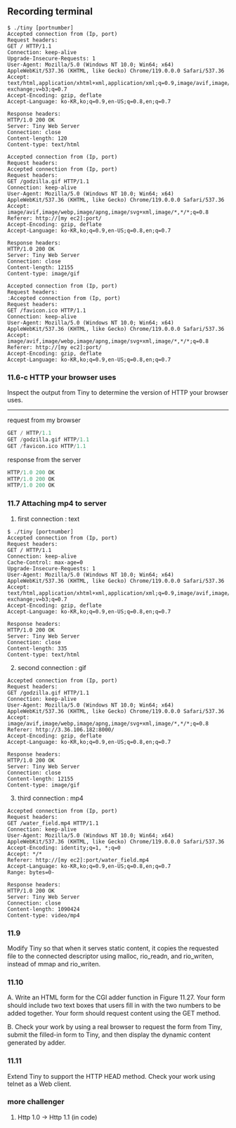 ## Recording terminal

```terminal
$ ./tiny [portnumber]
Accepted connection from (Ip, port)
Request headers:
GET / HTTP/1.1
Connection: keep-alive
Upgrade-Insecure-Requests: 1
User-Agent: Mozilla/5.0 (Windows NT 10.0; Win64; x64) AppleWebKit/537.36 (KHTML, like Gecko) Chrome/119.0.0.0 Safari/537.36
Accept: text/html,application/xhtml+xml,application/xml;q=0.9,image/avif,image/webp,image/apng,*/*;q=0.8,application/signed-exchange;v=b3;q=0.7
Accept-Encoding: gzip, deflate
Accept-Language: ko-KR,ko;q=0.9,en-US;q=0.8,en;q=0.7

Response headers:
HTTP/1.0 200 OK
Server: Tiny Web Server
Connection: close
Content-length: 120
Content-type: text/html

Accepted connection from (Ip, port)
Request headers:
Accepted connection from (Ip, port)
Request headers:
GET /godzilla.gif HTTP/1.1
Connection: keep-alive
User-Agent: Mozilla/5.0 (Windows NT 10.0; Win64; x64) AppleWebKit/537.36 (KHTML, like Gecko) Chrome/119.0.0.0 Safari/537.36
Accept: image/avif,image/webp,image/apng,image/svg+xml,image/*,*/*;q=0.8
Referer: http://[my ec2]:port/
Accept-Encoding: gzip, deflate
Accept-Language: ko-KR,ko;q=0.9,en-US;q=0.8,en;q=0.7

Response headers:
HTTP/1.0 200 OK
Server: Tiny Web Server
Connection: close
Content-length: 12155
Content-type: image/gif

Accepted connection from (Ip, port)
Request headers:
:Accepted connection from (Ip, port)
Request headers:
GET /favicon.ico HTTP/1.1
Connection: keep-alive
User-Agent: Mozilla/5.0 (Windows NT 10.0; Win64; x64) AppleWebKit/537.36 (KHTML, like Gecko) Chrome/119.0.0.0 Safari/537.36
Accept: image/avif,image/webp,image/apng,image/svg+xml,image/*,*/*;q=0.8
Referer: http://[my ec2]:port/
Accept-Encoding: gzip, deflate
Accept-Language: ko-KR,ko;q=0.9,en-US;q=0.8,en;q=0.7

```




### 11.6-c HTTP your browser uses

Inspect the output from Tiny to determine the version of HTTP your browser uses.

-----

request from my browser

```sql
GET / HTTP/1.1
GET /godzilla.gif HTTP/1.1
GET /favicon.ico HTTP/1.1

```

response from the server
```sql
HTTP/1.0 200 OK
HTTP/1.0 200 OK
HTTP/1.0 200 OK

```

### 11.7 Attaching mp4 to server


1. first connection : text
```
$ ./tiny [portnumber]
Accepted connection from (Ip, port)
Request headers:
GET / HTTP/1.1
Connection: keep-alive
Cache-Control: max-age=0
Upgrade-Insecure-Requests: 1
User-Agent: Mozilla/5.0 (Windows NT 10.0; Win64; x64) AppleWebKit/537.36 (KHTML, like Gecko) Chrome/119.0.0.0 Safari/537.36
Accept: text/html,application/xhtml+xml,application/xml;q=0.9,image/avif,image/webp,image/apng,*/*;q=0.8,application/signed-exchange;v=b3;q=0.7
Accept-Encoding: gzip, deflate
Accept-Language: ko-KR,ko;q=0.9,en-US;q=0.8,en;q=0.7

Response headers:
HTTP/1.0 200 OK
Server: Tiny Web Server
Connection: close
Content-length: 335
Content-type: text/html
```

2. second connection : gif

```
Accepted connection from (Ip, port)
Request headers:
GET /godzilla.gif HTTP/1.1
Connection: keep-alive
User-Agent: Mozilla/5.0 (Windows NT 10.0; Win64; x64) AppleWebKit/537.36 (KHTML, like Gecko) Chrome/119.0.0.0 Safari/537.36
Accept: image/avif,image/webp,image/apng,image/svg+xml,image/*,*/*;q=0.8
Referer: http://3.36.106.182:8000/
Accept-Encoding: gzip, deflate
Accept-Language: ko-KR,ko;q=0.9,en-US;q=0.8,en;q=0.7

Response headers:
HTTP/1.0 200 OK
Server: Tiny Web Server
Connection: close
Content-length: 12155
Content-type: image/gif
```

3. third connection : mp4

```
Accepted connection from (Ip, port)
Request headers:
GET /water_field.mp4 HTTP/1.1
Connection: keep-alive
User-Agent: Mozilla/5.0 (Windows NT 10.0; Win64; x64) AppleWebKit/537.36 (KHTML, like Gecko) Chrome/119.0.0.0 Safari/537.36
Accept-Encoding: identity;q=1, *;q=0
Accept: */*
Referer: http://[my ec2]:port/water_field.mp4
Accept-Language: ko-KR,ko;q=0.9,en-US;q=0.8,en;q=0.7
Range: bytes=0-

Response headers:
HTTP/1.0 200 OK
Server: Tiny Web Server
Connection: close
Content-length: 1090424
Content-type: video/mp4

```

### 11.9
Modify Tiny so that when it serves static content, it copies the requested ﬁle to the 
connected descriptor using malloc, rio_readn, and rio_writen, instead of mmap 
and rio_writen.

### 11.10
A. Write an HTML form for the CGI adder function in Figure 11.27. Your form 
should include two text boxes that users ﬁll in with the two numbers to be 
added together. Your form should request content using the GET method.


B. Check your work by using a real browser to request the form from Tiny, 
submit the ﬁlled-in form to Tiny, and then display the dynamic content 
generated by adder.



### 11.11
Extend Tiny to support the HTTP HEAD method. Check your work using telnet 
as a Web client.


### more challenger
1. Http 1.0 -> Http 1.1 (in code)